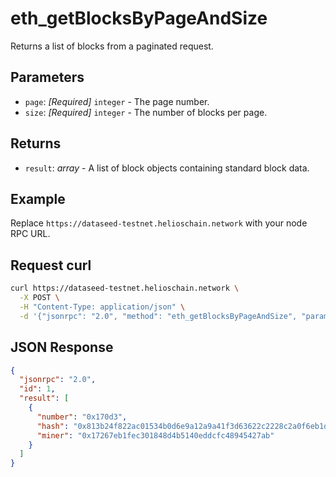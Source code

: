 # eth_getBlocksByPageAndSize

Returns a list of blocks from a paginated request.

## Parameters

- `page`: *[Required]* `integer` - The page number.
- `size`: *[Required]* `integer` - The number of blocks per page.

## Returns

- `result`: *array* - A list of block objects containing standard block data.

## Example

Replace `https://dataseed-testnet.helioschain.network` with your node RPC URL.

## Request curl
```sh
curl https://dataseed-testnet.helioschain.network \
  -X POST \
  -H "Content-Type: application/json" \
  -d '{"jsonrpc": "2.0", "method": "eth_getBlocksByPageAndSize", "params": ["0x1", "0x20", true], "id": 1}'
```

## JSON Response
```json
{
  "jsonrpc": "2.0",
  "id": 1,
  "result": [
    {
      "number": "0x170d3",
      "hash": "0x813b24f822ac01534b0d6e9a12a9a41f3d63622c2228c2a0f6eb1d2df6f3fb17",
      "miner": "0x17267eb1fec301848d4b5140eddcfc48945427ab"
    }
  ]
}
```
